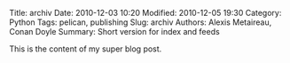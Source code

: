 Title: archiv
Date: 2010-12-03 10:20
Modified: 2010-12-05 19:30
Category: Python
Tags: pelican, publishing
Slug: archiv
Authors: Alexis Metaireau, Conan Doyle
Summary: Short version for index and feeds

This is the content of my super blog post.